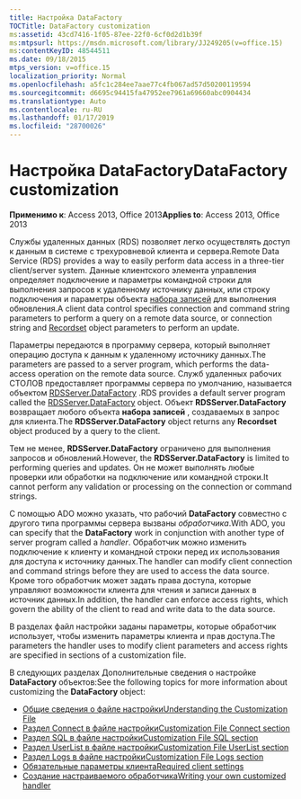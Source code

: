 ```yaml
---
title: Настройка DataFactory
TOCTitle: DataFactory customization
ms:assetid: 43cd7416-1f05-87ee-22f0-6cf0d2d1b39f
ms:mtpsurl: https://msdn.microsoft.com/library/JJ249205(v=office.15)
ms:contentKeyID: 48544511
ms.date: 09/18/2015
mtps_version: v=office.15
localization_priority: Normal
ms.openlocfilehash: a5fc1c284ee7aae77c4fb067ad57d50200119594
ms.sourcegitcommit: d6695c94415fa47952ee7961a69660abc0904434
ms.translationtype: Auto
ms.contentlocale: ru-RU
ms.lasthandoff: 01/17/2019
ms.locfileid: "28700026"
---
```

# <a name="datafactory-customization"></a><span data-ttu-id="b7d90-102">Настройка DataFactory</span><span class="sxs-lookup"><span data-stu-id="b7d90-102">DataFactory customization</span></span>


<span data-ttu-id="b7d90-103">**Применимо к**: Access 2013, Office 2013</span><span class="sxs-lookup"><span data-stu-id="b7d90-103">**Applies to**: Access 2013, Office 2013</span></span>

<span data-ttu-id="b7d90-104">Службы удаленных данных (RDS) позволяет легко осуществлять доступ к данным в системе с трехуровневой клиента и сервера.</span><span class="sxs-lookup"><span data-stu-id="b7d90-104">Remote Data Service (RDS) provides a way to easily perform data access in a three-tier client/server system.</span></span> <span data-ttu-id="b7d90-105">Данные клиентского элемента управления определяет подключение и параметры командной строки для выполнения запросов к удаленному источнику данных, или строку подключения и параметры объекта [набора записей](recordset-object-ado.md) для выполнения обновления.</span><span class="sxs-lookup"><span data-stu-id="b7d90-105">A client data control specifies connection and command string parameters to perform a query on a remote data source, or connection string and [Recordset](recordset-object-ado.md) object parameters to perform an update.</span></span>

<span data-ttu-id="b7d90-106">Параметры передаются в программу сервера, который выполняет операцию доступа к данным к удаленному источнику данных.</span><span class="sxs-lookup"><span data-stu-id="b7d90-106">The parameters are passed to a server program, which performs the data-access operation on the remote data source.</span></span> <span data-ttu-id="b7d90-107">Служб удаленных рабочих СТОЛОВ предоставляет программы сервера по умолчанию, называется объектом [RDSServer.DataFactory](datafactory-object-rdsserver.md) .</span><span class="sxs-lookup"><span data-stu-id="b7d90-107">RDS provides a default server program called the [RDSServer.DataFactory](datafactory-object-rdsserver.md) object.</span></span> <span data-ttu-id="b7d90-108">Объект **RDSServer.DataFactory** возвращает любого объекта **набора записей** , создаваемых в запрос для клиента.</span><span class="sxs-lookup"><span data-stu-id="b7d90-108">The **RDSServer.DataFactory** object returns any **Recordset** object produced by a query to the client.</span></span>

<span data-ttu-id="b7d90-109">Тем не менее, **RDSServer.DataFactory** ограничено для выполнения запросов и обновлений.</span><span class="sxs-lookup"><span data-stu-id="b7d90-109">However, the **RDSServer.DataFactory** is limited to performing queries and updates.</span></span> <span data-ttu-id="b7d90-110">Он не может выполнять любые проверки или обработки на подключение или командной строки.</span><span class="sxs-lookup"><span data-stu-id="b7d90-110">It cannot perform any validation or processing on the connection or command strings.</span></span>

<span data-ttu-id="b7d90-111">С помощью ADO можно указать, что рабочий **DataFactory** совместно с другого типа программы сервера вызваны *обработчика*.</span><span class="sxs-lookup"><span data-stu-id="b7d90-111">With ADO, you can specify that the **DataFactory** work in conjunction with another type of server program called a *handler*.</span></span> <span data-ttu-id="b7d90-112">Обработчик можно изменить подключение к клиенту и командной строки перед их использования для доступа к источнику данных.</span><span class="sxs-lookup"><span data-stu-id="b7d90-112">The handler can modify client connection and command strings before they are used to access the data source.</span></span> <span data-ttu-id="b7d90-113">Кроме того обработчик может задать права доступа, которые управляют возможности клиента для чтения и записи данных в источник данных.</span><span class="sxs-lookup"><span data-stu-id="b7d90-113">In addition, the handler can enforce access rights, which govern the ability of the client to read and write data to the data source.</span></span>

<span data-ttu-id="b7d90-114">В разделах файл настройки заданы параметры, которые обработчик использует, чтобы изменить параметры клиента и прав доступа.</span><span class="sxs-lookup"><span data-stu-id="b7d90-114">The parameters the handler uses to modify client parameters and access rights are specified in sections of a customization file.</span></span>

<span data-ttu-id="b7d90-115">В следующих разделах Дополнительные сведения о настройке **DataFactory** объектов:</span><span class="sxs-lookup"><span data-stu-id="b7d90-115">See the following topics for more information about customizing the **DataFactory** object:</span></span>

- [<span data-ttu-id="b7d90-116">Общие сведения о файле настройки</span><span class="sxs-lookup"><span data-stu-id="b7d90-116">Understanding the Customization File</span></span>](understanding-the-customization-file.md)
- [<span data-ttu-id="b7d90-117">Раздел Connect в файле настройки</span><span class="sxs-lookup"><span data-stu-id="b7d90-117">Customization File Connect section</span></span>](customization-file-connect-section.md)
- [<span data-ttu-id="b7d90-118">Раздел SQL в файле настройки</span><span class="sxs-lookup"><span data-stu-id="b7d90-118">Customization File SQL section</span></span>](customization-file-sql-section.md)
- [<span data-ttu-id="b7d90-119">Раздел UserList в файле настройки</span><span class="sxs-lookup"><span data-stu-id="b7d90-119">Customization File UserList section</span></span>](customization-file-userlist-section.md)
- [<span data-ttu-id="b7d90-120">Раздел Logs в файле настройки</span><span class="sxs-lookup"><span data-stu-id="b7d90-120">Customization File Logs section</span></span>](customization-file-logs-section.md)
- [<span data-ttu-id="b7d90-121">Обязательные параметры клиента</span><span class="sxs-lookup"><span data-stu-id="b7d90-121">Required client settings</span></span>](https://docs.microsoft.com/office/vba/access/concepts/miscellaneous/required-client-settings)
- [<span data-ttu-id="b7d90-122">Создание настраиваемого обработчика</span><span class="sxs-lookup"><span data-stu-id="b7d90-122">Writing your own customized handler</span></span>](https://docs.microsoft.com/office/vba/access/concepts/miscellaneous/writing-your-own-customized-handler)
